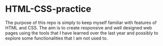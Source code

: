 # HTML-CSS-practice

The purpose of this repo is simply to keep myself familiar with features of HTML and CSS. The aim is to create responsive and well designed web pages using the tools that I have learned over the last year and possibly to explore some functionalities that I am not used to.
